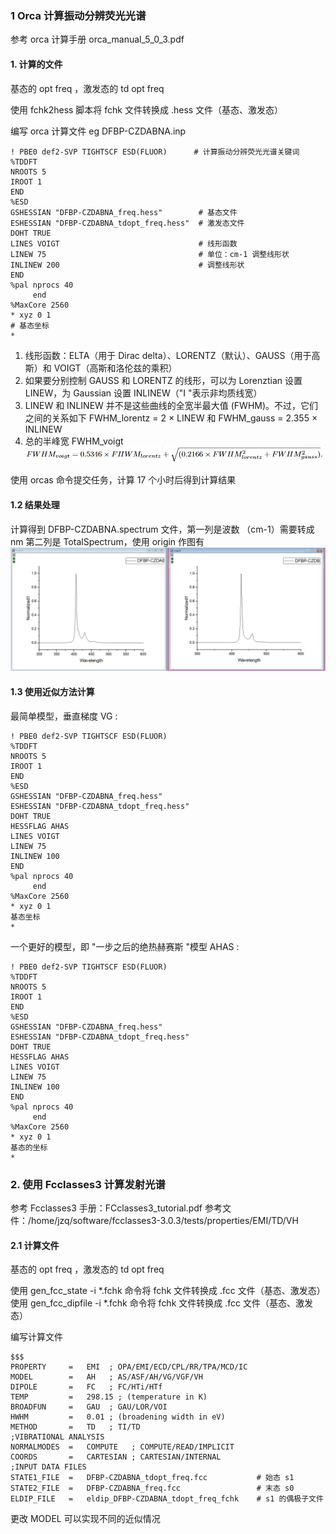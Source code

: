 ### 1 Orca 计算振动分辨荧光光谱

参考 orca 计算手册 orca_manual_5_0_3.pdf

#### 1. 计算的文件

基态的 opt freq ，激发态的 td opt freq

使用 fchk2hess 脚本将 fchk 文件转换成 .hess 文件（基态、激发态）

编写 orca 计算文件 eg DFBP-CZDABNA.inp
```
! PBE0 def2-SVP TIGHTSCF ESD(FLUOR)      # 计算振动分辨荧光光谱关键词
%TDDFT 
NROOTS 5 
IROOT 1 
END 
%ESD 
GSHESSIAN "DFBP-CZDABNA_freq.hess"        # 基态文件
ESHESSIAN "DFBP-CZDABNA_tdopt_freq.hess"  # 激发态文件
DOHT TRUE 
LINES VOIGT                               # 线形函数
LINEW 75                                  # 单位：cm-1 调整线形状
INLINEW 200                               # 调整线形状
END 
%pal nprocs 40
     end
%MaxCore 2560
* xyz 0 1
# 基态坐标
*
```
1. 线形函数：ELTA（用于 Dirac delta）、LORENTZ（默认）、GAUSS（用于高斯）和 VOIGT（高斯和洛伦兹的乘积）
2. 如果要分别控制 GAUSS 和 LORENTZ 的线形，可以为 Lorenztian 设置 LINEW，为 Gaussian 设置 INLINEW（"I "表示非均质线宽）
3. LINEW 和 INLINEW 并不是这些曲线的全宽半最大值 (FWHM)。不过，它们之间的关系如下 FWHM_lorentz = 2 × LINEW 和 FWHM_gauss = 2.355 × INLINEW
4. 总的半峰宽 FWHM_voigt ![公式](img/%E5%BE%AE%E4%BF%A1%E6%88%AA%E5%9B%BE_20240613174452.png)

使用 orcas 命令提交任务，计算 17 个小时后得到计算结果

#### 1.2 结果处理
计算得到 DFBP-CZDABNA.spectrum 文件，第一列是波数 （cm-1）需要转成 nm 第二列是 TotalSpectrum，使用 origin 作图有
![计算得到的光谱](img/%E5%BE%AE%E4%BF%A1%E6%88%AA%E5%9B%BE_20240613173230.jpg)

#### 1.3 使用近似方法计算

最简单模型，垂直梯度 VG : 

```
! PBE0 def2-SVP TIGHTSCF ESD(FLUOR) 
%TDDFT 
NROOTS 5 
IROOT 1 
END 
%ESD 
GSHESSIAN "DFBP-CZDABNA_freq.hess" 
ESHESSIAN "DFBP-CZDABNA_tdopt_freq.hess" 
DOHT TRUE 
HESSFLAG AHAS
LINES VOIGT 
LINEW 75 
INLINEW 100
END 
%pal nprocs 40
     end
%MaxCore 2560
* xyz 0 1
基态坐标
*
```
一个更好的模型，即 "一步之后的绝热赫赛斯 "模型 AHAS : 
```
! PBE0 def2-SVP TIGHTSCF ESD(FLUOR) 
%TDDFT 
NROOTS 5 
IROOT 1 
END 
%ESD 
GSHESSIAN "DFBP-CZDABNA_freq.hess" 
ESHESSIAN "DFBP-CZDABNA_tdopt_freq.hess" 
DOHT TRUE 
HESSFLAG AHAS
LINES VOIGT 
LINEW 75 
INLINEW 100
END 
%pal nprocs 40
     end
%MaxCore 2560
* xyz 0 1
基态的坐标
*
```

### 2. 使用 Fcclasses3 计算发射光谱

参考 Fcclasses3 手册：FCclasses3_tutorial.pdf
参考文件：/home/jzq/software/fcclasses3-3.0.3/tests/properties/EMI/TD/VH

#### 2.1 计算文件

基态的 opt freq ，激发态的 td opt freq

使用 gen_fcc_state -i *.fchk 命令将 fchk 文件转换成 .fcc 文件（基态、激发态）
使用 gen_fcc_dipfile -i *.fchk 命令将 fchk 文件转换成 .fcc 文件（基态、激发态）

编写计算文件
```
$$$
PROPERTY     =   EMI  ; OPA/EMI/ECD/CPL/RR/TPA/MCD/IC
MODEL        =   AH   ; AS/ASF/AH/VG/VGF/VH
DIPOLE       =   FC   ; FC/HTi/HTf
TEMP         =   298.15 ; (temperature in K) 
BROADFUN     =   GAU  ; GAU/LOR/VOI
HWHM         =   0.01 ; (broadening width in eV)
METHOD       =   TD   ; TI/TD
;VIBRATIONAL ANALYSIS 
NORMALMODES  =   COMPUTE   ; COMPUTE/READ/IMPLICIT
COORDS       =   CARTESIAN ; CARTESIAN/INTERNAL
;INPUT DATA FILES 
STATE1_FILE  =   DFBP-CZDABNA_tdopt_freq.fcc           # 始态 s1
STATE2_FILE  =   DFBP-CZDABNA_freq.fcc                 # 末态 s0
ELDIP_FILE   =   eldip_DFBP-CZDABNA_tdopt_freq_fchk    # s1 的偶极子文件
```
更改 MODEL 可以实现不同的近似情况




